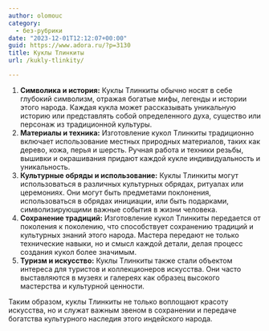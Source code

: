 ```yaml
---
author: olomouc
category:
  - без-рубрики
date: "2023-12-01T12:12:07+00:00"
guid: https://www.adora.ru/?p=3130
title: Куклы Тлинкиты
url: /kukly-tlinkity/

---
```

1. **Символика и история:** Куклы Тлинкиты обычно носят в себе глубокий символизм, отражая богатые мифы, легенды и истории этого народа. Каждая кукла может рассказывать уникальную историю или представлять собой определенного духа, существо или персонаж из традиционной культуры.
1. **Материалы и техника:** Изготовление кукол Тлинкиты традиционно включает использование местных природных материалов, таких как дерево, кожа, перья и шерсть. Ручная работа и техники резьбы, вышивки и окрашивания придают каждой кукле индивидуальность и уникальность.
1. **Культурные обряды и использование:** Куклы Тлинкиты могут использоваться в различных культурных обрядах, ритуалах или церемониях. Они могут быть предметами поклонения, использоваться в обрядах инициации, или быть подарками, символизирующими важные события в жизни человека.
1. **Сохранение традиций:** Изготовление кукол Тлинкиты передается от поколения к поколению, что способствует сохранению традиций и культурных знаний этого народа. Мастера передают не только технические навыки, но и смысл каждой детали, делая процесс создания кукол более значимым.
1. **Туризм и искусство:** Куклы Тлинкиты также стали объектом интереса для туристов и коллекционеров искусства. Они часто выставляются в музеях и галереях как образец высокого мастерства и культурной ценности.

Таким образом, куклы Тлинкиты не только воплощают красоту искусства, но и служат важным звеном в сохранении и передаче богатства культурного наследия этого индейского народа.
